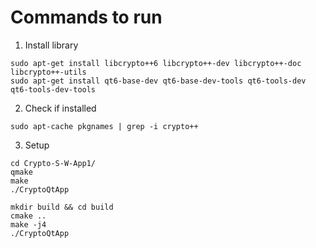 # Commands to run

1. Install library
```
sudo apt-get install libcrypto++6 libcrypto++-dev libcrypto++-doc libcrypto++-utils 
sudo apt-get install qt6-base-dev qt6-base-dev-tools qt6-tools-dev qt6-tools-dev-tools
```

2. Check if installed
```
sudo apt-cache pkgnames | grep -i crypto++
```

3. Setup
```
cd Crypto-S-W-App1/
qmake
make
./CryptoQtApp

mkdir build && cd build
cmake ..
make -j4
./CryptoQtApp
```
